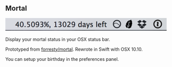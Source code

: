 ## Mortal

![Mortal screenshot](https://raw.githubusercontent.com/ranmocy/mortal/master/screen_shot.png)

Display your mortal status in your OSX status bar.

Prototyped from [forresty/mortal](https://github.com/forresty/mortal).
Rewrote in Swift with OSX 10.10.

You can setup your birthday in the preferences panel.
